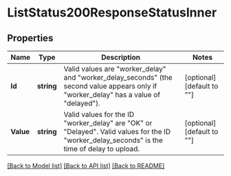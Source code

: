 # ListStatus200ResponseStatusInner

## Properties

Name | Type | Description | Notes
------------ | ------------- | ------------- | -------------
**Id** | **string** | Valid values are \"worker_delay\" and \"worker_delay_seconds\" (the second value appears only if \"worker_delay\" has a value of \"delayed\"). |[optional] [default to ""]
**Value** | **string** | Valid values for the ID \"worker_delay\" are \"OK\" or \"Delayed\". Valid values for the ID \"worker_delay_seconds\" is the time of delay to upload. |[optional] [default to ""]

[[Back to Model list]](../README.md#documentation-for-models) [[Back to API list]](../README.md#documentation-for-api-endpoints) [[Back to README]](../README.md)


